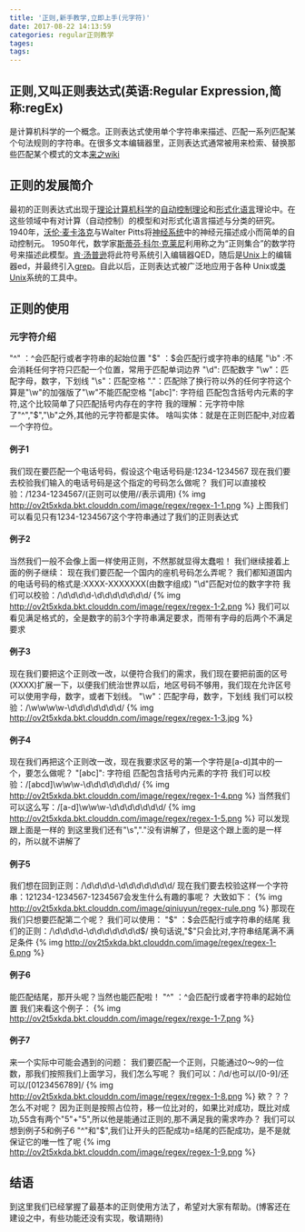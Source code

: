 ```yaml
---
title: '正则,新手教学,立即上手(元字符)'
date: 2017-08-22 14:13:59
categories: regular正则教学
tages:
tags:
---
```

## 正则,又叫正则表达式(英语:Regular Expression,简称:regEx)
是计算机科学的一个概念。正则表达式使用单个字符串来描述、匹配一系列匹配某个句法规则的字符串。在很多文本编辑器里，正则表达式通常被用来检索、替换那些匹配某个模式的文本[来之wiki](https://zh.wikipedia.org/wiki/%E6%AD%A3%E5%88%99%E8%A1%A8%E8%BE%BE%E5%BC%8F)
## 正则的发展简介
最初的正则表达式出现于[理论计算机科学](https://zh.wikipedia.org/wiki/%E7%90%86%E8%AB%96%E8%A8%88%E7%AE%97%E6%A9%9F%E7%A7%91%E5%AD%B8)的[自动控制理论](https://zh.wikipedia.org/wiki/%E8%87%AA%E5%8A%A8%E6%8E%A7%E5%88%B6)和[形式化语言](https://zh.wikipedia.org/wiki/%E8%87%AA%E5%8A%A8%E6%8E%A7%E5%88%B6)理论中。在这些领域中有对计算（自动控制）的模型和对形式化语言描述与分类的研究。
1940年，[沃伦·麦卡洛克](https://zh.wikipedia.org/wiki/%E6%B2%83%E4%BC%A6%C2%B7%E9%BA%A6%E5%8D%A1%E6%B4%9B%E5%85%8B)与Walter Pitts将[神经系统](https://zh.wikipedia.org/wiki/%E7%A5%9E%E7%BB%8F%E7%B3%BB%E7%BB%9F)中的神经元描述成小而简单的自动控制元。
1950年代，数学家[斯蒂芬·科尔·克莱尼](https://zh.wikipedia.org/wiki/%E6%96%AF%E8%92%82%E8%8A%AC%C2%B7%E7%A7%91%E5%B0%94%C2%B7%E5%85%8B%E8%8E%B1%E5%B0%BC)利用称之为“正则集合”的数学符号来描述此模型。[肯·汤普逊](https://zh.wikipedia.org/wiki/%E8%82%AF%C2%B7%E6%B1%A4%E6%99%AE%E9%80%8A)将此符号系统引入编辑器QED，随后是[Unix](https://zh.wikipedia.org/wiki/UNIX)上的编辑器ed，并最终引入[grep](https://zh.wikipedia.org/wiki/Grep)。自此以后，正则表达式被广泛地应用于各种 Unix或[类Unix](https://zh.wikipedia.org/wiki/%E7%B1%BBUnix%E7%B3%BB%E7%BB%9F)系统的工具中。
## 正则的使用
### 元字符介绍
"^" ：^会匹配行或者字符串的起始位置
"$"  ：$会匹配行或字符串的结尾
"\b" :不会消耗任何字符只匹配一个位置，常用于匹配单词边界
"\d": 匹配数字
"\w"：匹配字母，数字，下划线
"\s"：匹配空格
"."：匹配除了换行符以外的任何字符这个算是"\w"的加强版了"\w"不能匹配空格 
"[abc]": 字符组  匹配包含括号内元素的字符,这个比较简单了只匹配括号内存在的字符
我的理解：元字符中除了"^","$","\b"之外,其他的元字符都是实体。
啥叫实体：就是在正则匹配中,对应着一个字符位。
#### 例子1
我们现在要匹配一个电话号码，假设这个电话号码是:1234-1234567
现在我们要去校验我们输入的电话号码是这个指定的号码怎么做呢？
我们可以直接校验：/1234-1234567/(正则可以使用//表示调用)
{% img http://ov2t5xkda.bkt.clouddn.com/image/regex/regex-1-1.png %}
上图我们可以看见只有1234-1234567这个字符串通过了我们的正则表达式
#### 例子2
当然我们一般不会像上面一样使用正则，不然那就显得太蠢啦！
我们继续接着上面的例子继续：
现在我们要匹配一个国内的座机号码怎么弄呢？
我们都知道国内的电话号码的格式是:XXXX-XXXXXXX(由数字组成)
"\d"匹配对位的数字字符
我们可以校验：/\d\d\d\d-\d\d\d\d\d\d\d/
{% img http://ov2t5xkda.bkt.clouddn.com/image/regex/regex-1-2.png %}
我们可以看见满足格式的，全是数字的前3个字符串满足要求，而带有字母的后两个不满足要求
#### 例子3
现在我们要把这个正则改一改，以便符合我们的需求，我们现在要把前面的区号(XXXX)扩展一下，以便我们统治世界以后，地区号码不够用，我们现在允许区号可以使用字母，数字，或者下划线。
"\w"：匹配字母，数字，下划线
我们可以校验：/\w\w\w\w-\d\d\d\d\d\d\d/
{% img http://ov2t5xkda.bkt.clouddn.com/image/regex/regex-1-3.jpg %}
#### 例子4
现在我们再把这个正则改一改，现在我要求区号的第一个字符是[a-d]其中的一个，要怎么做呢？
"[abc]": 字符组  匹配包含括号内元素的字符
我们可以校验：/[abcd]\w\w\w-\d\d\d\d\d\d\d/
{% img http://ov2t5xkda.bkt.clouddn.com/image/regex/regex-1-4.png %}
当然我们可以这么写：/[a-d]\w\w\w-\d\d\d\d\d\d\d/
{% img http://ov2t5xkda.bkt.clouddn.com/image/regex/regex-1-5.png %}
可以发现跟上面是一样的
到这里我们还有"\s","."没有讲解了，但是这个跟上面的是一样的，所以就不讲解了
#### 例子5
我们想在回到正则：/\d\d\d\d-\d\d\d\d\d\d\d/
现在我们要去校验这样一个字符串：121234-1234567-1234567会发生什么有趣的事呢？
大致如下：
{% img http://ov2t5xkda.bkt.clouddn.com/image/qiniuyun/regex-rule.png %}
那现在我们只想要匹配第二个呢？
我们可以使用：
"$"  ：$会匹配行或字符串的结尾
我们的正则：/\d\d\d\d-\d\d\d\d\d\d\d$/
换句话说,"$"只会比对,字符串结尾满不满足条件
{% img http://ov2t5xkda.bkt.clouddn.com/image/regex/regex-1-6.png %}
#### 例子6
能匹配结尾，那开头呢？当然也能匹配啦！
"^" ：^会匹配行或者字符串的起始位置
我们来看这个例子：
{% img http://ov2t5xkda.bkt.clouddn.com/image/regex/rexge-1-7.png %}
#### 例子7
来一个实际中可能会遇到的问题：
我们要匹配一个正则，只能通过0～9的一位数，那我们按照我们上面学习，我们怎么写呢？
我们可以：/\d/也可以/[0-9]/还可以/[0123456789]/
{% img http://ov2t5xkda.bkt.clouddn.com/image/regex/regex-1-8.png %}
欸？？？
怎么不对呢？
因为正则是按照占位符，移一位比对的，如果比对成功，既比对成功,55含有两个"5"+"5",所以他是能通过正则的,那不满足我的需求咋办？
我们可以想到例子5和例子6
"^"和"$",我们让开头的匹配成功=结尾的匹配成功，是不是就保证它的唯一性了呢
{% img http://ov2t5xkda.bkt.clouddn.com/image/regex/regex-1-9.png %}
## 结语
到这里我们已经掌握了最基本的正则使用方法了，希望对大家有帮助。(博客还在建设之中，有些功能还没有实现，敬请期待)